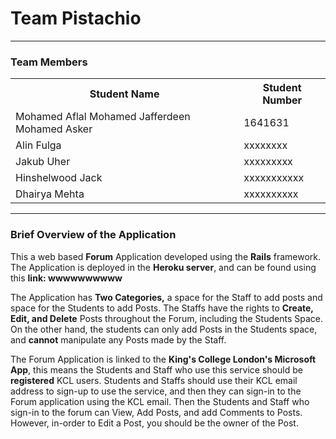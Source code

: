 # Team Pistachio

* * *

### Team Members

<table>

<tbody>

<tr>

<th>Student Name</th>

<th>Student Number</th>

</tr>

<tr>

<td>Mohamed Aflal Mohamed Jafferdeen Mohamed Asker</td>

<td>1641631</td>

</tr>

<tr>

<td>Alin Fulga</td>

<td>xxxxxxxx</td>

</tr>

<tr>

<td>Jakub Uher</td>

<td>xxxxxxxxx</td>

</tr>

<tr>

<td>Hinshelwood Jack</td>

<td>xxxxxxxxxxx</td>

</tr>

<tr>

<td>Dhairya Mehta</td>

<td>xxxxxxxxxx</td>

</tr>

</tbody>

</table>

* * *

<section>

### Brief Overview of the Application

This a web based **Forum** Application developed using the **Rails** framework. The Application is deployed in the **Heroku server**, and can be found using this **link: wwwwwwwwww**

The Application has **Two Categories,** a space for the Staff to add posts and space for the Students to add Posts. The Staffs have the rights to **Create, Edit, and Delete** Posts throughout the Forum, including the Students Space. On the other hand, the students can only add Posts in the Students space, and **cannot** manipulate any Posts made by the Staff.

The Forum Application is linked to the **King's College London's Microsoft App**, this means the Students and Staff who use this service should be **registered** KCL users. Students and Staffs should use their KCL email address to sign-up to use the service, and then they can sign-in to the Forum application using the KCL email. Then the Students and Staff who sign-in to the forum can View, Add Posts, and add Comments to Posts. However, in-order to Edit a Post, you should be the owner of the Post.

</section>
